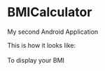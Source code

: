 # BMICalculator
My second Android Application

This is how it looks like:
<br>
<img scr="BMI_Calc1.jpg" width="200">
<Br><Br>
To display your BMI
  <Br><Br>
<img scr="BMI_Calc_Output.jpg" width="200">  
 <Br><Br> 
